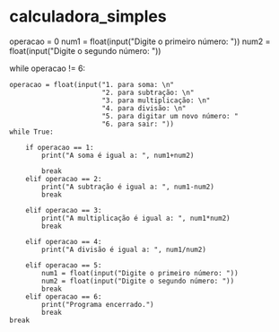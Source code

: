 # calculadora_simples
operacao = 0
num1 = float(input("Digite o primeiro número: "))
num2 = float(input("Digite o segundo número: "))

while operacao != 6:

    operacao = float(input("1. para soma: \n"
                           "2. para subtração: \n"
                           "3. para multiplicação: \n"
                           "4. para divisão: \n"
                           "5. para digitar um novo número: "
                           "6. para sair: "))
    while True:

        if operacao == 1:
            print("A soma é igual a: ", num1+num2)

            break
        elif operacao == 2:
            print("A subtração é igual a: ", num1-num2)
            break

        elif operacao == 3:
            print("A multiplicação é igual a: ", num1*num2)
            break

        elif operacao == 4:
            print("A divisão é igual a: ", num1/num2)

        elif operacao == 5:
            num1 = float(input("Digite o primeiro número: "))
            num2 = float(input("Digite o segundo número: "))
            break
        elif operacao == 6:
            print("Programa encerrado.")
            break
    break
